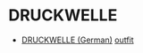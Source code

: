 # DRUCKWELLE

- [DRUCKWELLE (German)](http://www.druckwelle-hq.de)
  [outfit](../../terminology/Outfit.md)
